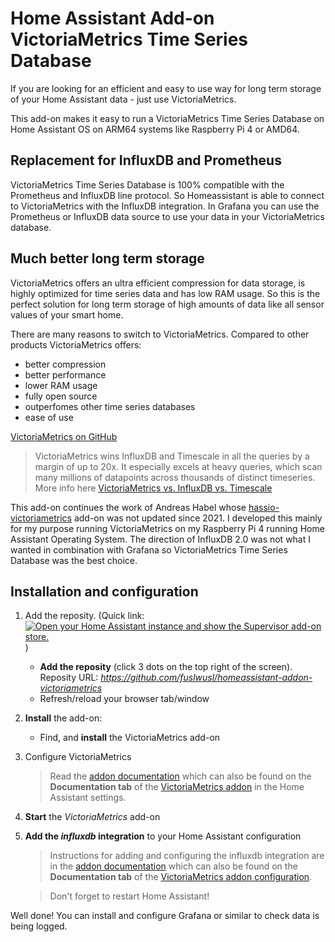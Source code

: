 # Home Assistant Add-on VictoriaMetrics Time Series Database

If you are looking for an efficient and easy to use way for long term storage of your Home Assistant data - just use VictoriaMetrics.

This add-on makes it easy to run a VictoriaMetrics Time Series Database on Home Assistant OS on ARM64 systems like Raspberry Pi 4 or AMD64.

## Replacement for InfluxDB and Prometheus

VictoriaMetrics Time Series Database is 100% compatible with the Prometheus and InfluxDB line protocol. So Homeassistant is able to connect to VictoriaMetrics with the InfluxDB integration. In Grafana you can use the Prometheus or InfluxDB data source to use your data in your VictoriaMetrics database.

## Much better long term storage

VictoriaMetrics offers an ultra efficient compression for data storage, is highly optimized for time series data and has low RAM usage. So this is the perfect solution for long term storage of high amounts of data like all sensor values of your smart home.

There are many reasons to switch to VictoriaMetrics. Compared to other products VictoriaMetrics offers:

* better compression
* better performance
* lower RAM usage
* fully open source
* outperfomes other time series databases
* ease of use

[VictoriaMetrics on GitHub](https://github.com/VictoriaMetrics/VictoriaMetrics)


> VictoriaMetrics wins InfluxDB and Timescale in all the queries by a margin of up to 20x. It especially excels at heavy queries, which scan many millions of datapoints across thousands of distinct timeseries. More info here 
[VictoriaMetrics vs. InfluxDB vs. Timescale](https://valyala.medium.com/when-size-matters-benchmarking-victoriametrics-vs-timescale-and-influxdb-6035811952d4)


This add-on continues the work of Andreas Habel whose [hassio-victoriametrics](https://github.com/Exceptionfault/hassio-victoriametrics) add-on was not updated since 2021.
I developed this mainly for my purpose running VictoriaMetrics on my Raspberry Pi 4 running Home Assistant Operating System.
The direction of InfluxDB 2.0 was not what I wanted in combination with Grafana so VictoriaMetrics Time Series Database was the best choice.

## Installation and configuration

1. Add the reposity. (Quick link: [![Open your Home Assistant instance and show the Supervisor add-on store.](https://my.home-assistant.io/badges/supervisor_store.svg)](https://my.home-assistant.io/redirect/supervisor_store/) )
    * **Add the reposity** (click 3 dots on the top right of the screen). Reposity URL: *https://github.com/fuslwusl/homeassistant-addon-victoriametrics*
    * Refresh/reload your browser tab/window

2. **Install** the add-on:
    * Find, and **install** the VictoriaMetrics add-on

3. Configure VictoriaMetrics
   > Read the [addon documentation](victoria-metrics/DOCS.md) which can also be found on the **Documentation tab** of the [VictoriaMetrics addon](https://my.home-assistant.io/redirect/supervisor_store/) in the Home Assistant settings.

4. **Start** the *VictoriaMetrics* add-on

5. **Add the *influxdb* integration** to your Home Assistant configuration
   > Instructions for adding and configuring the influxdb integration are in the [addon documentation](DOCS.md) which can also be found on the **Documentation tab** of the [VictoriaMetrics addon configuration](https://my.home-assistant.io/redirect/supervisor_store/).

    > Don't forget to restart Home Assistant!


Well done! You can install and configure Grafana or similar to check data is being logged.
